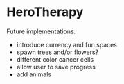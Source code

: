 # HeroTherapy

Future implementations:
- introduce currency and fun spaces
- spawn trees and/or flowers?
- different color cancer cells
- allow user to save progress
- add animals
